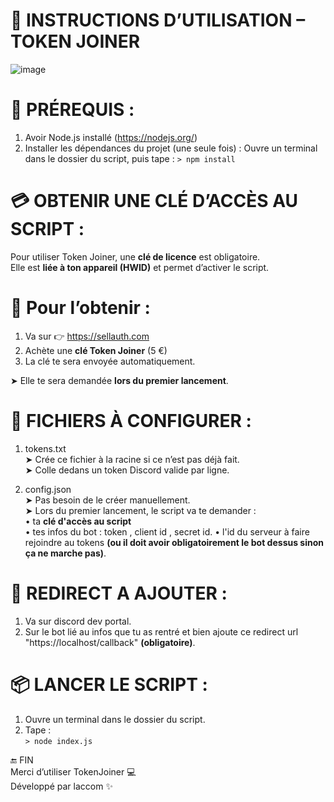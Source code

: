 # 📜 INSTRUCTIONS D’UTILISATION – TOKEN JOINER

![image](https://github.com/user-attachments/assets/73c6df58-4629-4981-8100-f7744d09c4dc)

# 🔧 PRÉREQUIS :
1. Avoir Node.js installé (https://nodejs.org/)
2. Installer les dépendances du projet (une seule fois) :
   Ouvre un terminal dans le dossier du script, puis tape :
   ```> npm install```


# 💳 OBTENIR UNE CLÉ D’ACCÈS AU SCRIPT :
Pour utiliser Token Joiner, une **clé de licence** est obligatoire.  
Elle est **liée à ton appareil (HWID)** et permet d’activer le script.

# 🔐 Pour l’obtenir :  
1. Va sur 👉 https://sellauth.com  
2. Achète une **clé Token Joiner** (5 €)  
3. La clé te sera envoyée automatiquement.

➤ Elle te sera demandée **lors du premier lancement**.

# 📂 FICHIERS À CONFIGURER :
1. tokens.txt  
   ➤ Crée ce fichier à la racine si ce n’est pas déjà fait.  
   ➤ Colle dedans un token Discord valide par ligne.

2. config.json  
   ➤ Pas besoin de le créer manuellement.  
   ➤ Lors du premier lancement, le script va te demander :  
     • ta **clé d'accès au script**  
     • tes infos du bot : token , client id , secret id. 
     • l'id du serveur à faire rejoindre au tokens **(ou il doit avoir obligatoirement le bot dessus sinon ça ne marche pas)**.

# 📂 REDIRECT A AJOUTER :
1. Va sur discord dev portal.
2. Sur le bot lié au infos que tu as rentré et bien ajoute ce redirect url "https://localhost/callback" **(obligatoire)**.

# 📦 LANCER LE SCRIPT :
1. Ouvre un terminal dans le dossier du script.  
2. Tape :  
   ```> node index.js```

🔚 FIN  
Merci d’utiliser TokenJoiner 💻  
Développé par laccom ✨
